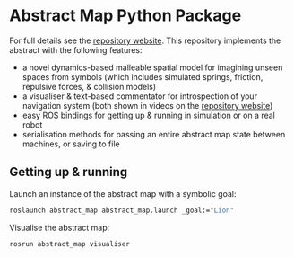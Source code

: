 # Abstract Map Python Package

For full details see the [repository website](https://btalb.github.io/abstract_map/). This repository implements the abstract with the following features:

- a novel dynamics-based malleable spatial model for imagining unseen spaces from symbols (which includes simulated springs, friction, repulsive forces, & collision models)
- a visualiser & text-based commentator for introspection of your navigation system (both shown in videos on the [repository website](https://btalb.github.io/abstract_map/))
- easy ROS bindings for getting up & running in simulation or on a real robot
- serialisation methods for passing an entire abstract map state between machines, or saving to file

## Getting up & running

Launch an instance of the abstract map with a symbolic goal:

```bash
roslaunch abstract_map abstract_map.launch _goal:="Lion"
```

Visualise the abstract map:

```bash
rosrun abstract_map visualiser
```
